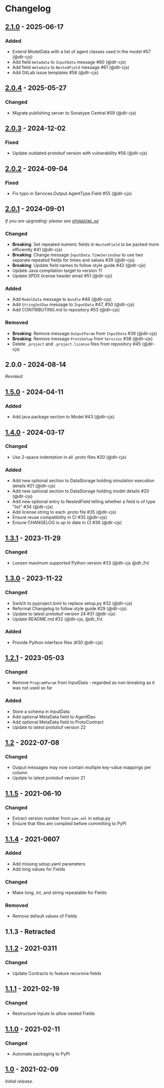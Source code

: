 <!-- SPDX-FileCopyrightText: 2025 German Aerospace Center <fame@dlr.de>

SPDX-License-Identifier: CC0-1.0 -->
# Changelog

## [2.1.0](https://gitlab.com/fame-framework/fame-protobuf/-/tags/v2.1.0) - 2025-06-17
### Added
- Extend ModelData with a list of agent classes used in the model #57 (@dlr-cjs)
- Add field `metadata` to `InputData` message #60 (@dlr-cjs)
- Add field `metadata` to `NestedField` message #61 (@dlr-cjs)
- Add GitLab issue templates #58 (@dlr-cjs)

## [2.0.4](https://gitlab.com/fame-framework/fame-protobuf/-/tags/v2.0.4) - 2025-05-27
### Changed
- Migrate publishing server to Sonatype Central #59 (@dlr-cjs)

## [2.0.3](https://gitlab.com/fame-framework/fame-protobuf/-/tags/v2.0.3) - 2024-12-02
### Fixed
- Update outdated protobuf version with vulnerability #56 (@dlr-cjs)

## [2.0.2](https://gitlab.com/fame-framework/fame-protobuf/-/tags/v2.0.2) - 2024-09-04
### Fixed
- Fix typo in Services.Output.AgentType.Field #55 (@dlr-cjs)

## [2.0.1](https://gitlab.com/fame-framework/fame-protobuf/-/tags/v2.0.1) - 2024-09-01
_If you are upgrading: please see [`UPGRADING.md`](UPGRADING.md)_

### Changed
- **Breaking**: Set repeated numeric fields in `NestedField` to be packed more efficiently #41 (@dlr-cjs)
- **Breaking**: Change message `InputData.TimeSeriesDao` to use two separate repeated fields for times and values #39 (@dlr-cjs)
- **Breaking**: Update field names to follow style guide #42 (@dlr-cjs)
- Update Java compilation target to version 11
- Update SPDX license header email #51 (@dlr-cjs)
 
### Added
- Add `ModelData` message to `Bundle` #46 (@dlr-cjs)
- Add `StringSetDao` message to `InputData` #47, #50 (@dlr-cjs)
- Add CONTRIBUTING.md to repository #53 (@dlr-cjs)

### Removed
- **Breaking**: Remove message `OutputParam` from `InputData` #38 (@dlr-cjs)
- **Breaking**: Remove message `ProtoSetup` from `Services` #38 (@dlr-cjs)
- Delete `.project` and `.project.license` files from repository #45 (@dlr-cjs)

## 2.0.0 - 2024-08-14
_Revoked_

## [1.5.0](https://gitlab.com/fame-framework/fame-protobuf/-/tags/v1.5.0) - 2024-04-11
### Added
- Add java package section to Model #43 (@dlr-cjs)

## [1.4.0](https://gitlab.com/fame-framework/fame-protobuf/-/tags/v1.4.0) - 2024-03-17
### Changed
- Use 2-space indentation in all .proto files #20 (@dlr-cjs)

### Added
- Add new optional section to DataStorage holding simulation execution details #21 (@dlr-cjs)
- Add new optional section to DataStorage holding model details #20 (@dlr-cjs)
- Add new optional entry to NestedField telling whether a field is of type "list" #34 (@dlr-cjs)
- Add license string to each .proto file #35 (@dlr-cjs)
- Ensure reuse compatibility in CI #35 (@dlr-cjs)
- Ensure CHANGELOG is up to date in CI #36 (@dlr-cjs)

## [1.3.1](https://gitlab.com/fame-framework/fame-protobuf/-/tags/v1.3.1) - 2023-11-29
### Changed
- Loosen maximum supported Python version #33 (@dlr-cjs @dlr_fn)

## [1.3.0](https://gitlab.com/fame-framework/fame-protobuf/-/tags/v1.3.0) - 2023-11-22
### Changed 
- Switch to pyproject.toml to replace setup.py #32 (@dlr-cjs)
- Reformat Changelog to follow style guide #29 (@dlr-cjs)
- Update to latest protobuf version 24 #31 (@dlr-cjs)
- Update README.md #32 (@dlr-cjs, @dlr_fn)

### Added
- Provide Python interface files (#30 @dlr-cjs)

## [1.2.1](https://gitlab.com/fame-framework/fame-protobuf/-/tags/v1.2.1) - 2023-05-03
### Changed
- Remove `ProgramParam` from InputData - regarded as non-breaking as it was not used so far

### Added
- Store a schema in InputData
- Add optional MetaData field to AgentDao 
- Add optional MetaData field to ProtoContract 
- Update to latest protobuf version 22

## [1.2](https://gitlab.com/fame-framework/fame-protobuf/-/tags/v1.2) - 2022-07-08
### Changed
- Output messages may now contain multiple key-value mappings per column
- Update to latest protobuf version 21

## [1.1.5](https://gitlab.com/fame-framework/fame-protobuf/-/tags/v1.1.5) - 2021-06-10
### Changed
- Extract version number from `pom.xml` in setup.py
- Ensure that files are compiled before committing to PyPI

## [1.1.4](https://gitlab.com/fame-framework/fame-protobuf/-/tags/v1.1.4) - 2021-0607
### Added
- Add missing setup.yaml parameters
- Add long values for Fields

### Changed
- Make long, int, and string repeatable for Fields

### Removed
- Remove default values of Fields

## 1.1.3 - Retracted

## [1.1.2](https://gitlab.com/fame-framework/fame-protobuf/-/tags/v1.1.2) - 2021-0311
### Changed
- Update Contracts to feature recursive fields

## [1.1.1](https://gitlab.com/fame-framework/fame-protobuf/-/tags/v1.1.1) - 2021-02-19
### Changed
- Restructure Inputs to allow nested Fields  

## [1.1.0](https://gitlab.com/fame-framework/fame-protobuf/-/tags/v1.1.0) - 2021-02-11
### Changed
- Automate packaging to PyPI

## [1.0](https://gitlab.com/fame-framework/fame-protobuf/-/tags/v1.0) - 2021-02-09
_Initial release._